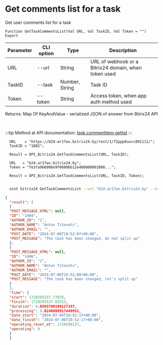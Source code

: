 ﻿---
sidebar_position: 1
---

# Get comments list for a task
 Get user comments list for a task



`Function GetTaskCommentsList(Val URL, Val TaskID, Val Token = "") Export`

  | Parameter | CLI option | Type | Description |
  |-|-|-|-|
  | URL | --url | String | URL of webhook or a Bitrix24 domain, when token used |
  | TaskID | --task | Number, String | Task ID |
  | Token | --token | String | Access token, when app auth method used |

  
  Returns:  Map Of KeyAndValue - serialized JSON of answer from Bitrix24 API

<br/>

:::tip
Method at API documentation: [task.commentitem.getlist](https://dev.1c-bitrix.ru/rest_help/tasks/task/commentitem/getlist.php)
:::
<br/>


```bsl title="Code example"
  URL    = "https://b24-ar17wx.bitrix24.by/rest/1/f2ppp8uucc891111/";
  TaskID = "1082";
  
  Result = OPI_Bitrix24.GetTaskCommentsList(URL, TaskID);
  
  URL   = "b24-ar17wx.bitrix24.by";
  Token = "fe3fa966006e9f06006b12e400000001000...";
  
  Result = OPI_Bitrix24.GetTaskCommentsList(URL, TaskID, Token);
```



```sh title="CLI command example"
    
  oint bitrix24 GetTaskCommentsList --url "b24-ar17wx.bitrix24.by" --task "1082" --token "fe3fa966006e9f06006b12e400000001000..."

```

```json title="Result"
{
  "result": [
  {
  "POST_MESSAGE_HTML": null,
  "ID": "1494",
  "AUTHOR_ID": "1",
  "AUTHOR_NAME": "Anton Titovets",
  "AUTHOR_EMAIL": "",
  "POST_DATE": "2024-07-06T19:52:07+00:00",
  "POST_MESSAGE": "The task has been changed, do not split up"
  },
  {
  "POST_MESSAGE_HTML": null,
  "ID": "1496",
  "AUTHOR_ID": "1",
  "AUTHOR_NAME": "Anton Titovets",
  "AUTHOR_EMAIL": "",
  "POST_DATE": "2024-07-06T19:52:08+00:00",
  "POST_MESSAGE": "The task has been changed, let's split up"
  }
  ],
  "time": {
  "start": 1720295537.77876,
  "finish": 1720295537.83513,
  "duration": 0.0563700199127197,
  "processing": 0.0240809917449951,
  "date_start": "2024-07-06T19:52:17+00:00",
  "date_finish": "2024-07-06T19:52:17+00:00",
  "operating_reset_at": 1720296137,
  "operating": 0
  }
  }
```
